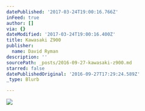 ```yaml
---
datePublished: '2017-03-24T19:00:16.766Z'
inFeed: true
author: []
via: {}
dateModified: '2017-03-24T19:00:16.400Z'
title: Kawasaki Z900
publisher:
  name: David Ryman
description: ''
sourcePath: _posts/2016-09-27-kawasaki-z900.md
starred: false
datePublishedOriginal: '2016-09-27T17:29:24.589Z'
_type: Blurb

---
```

![](https://the-grid-user-content.s3-us-west-2.amazonaws.com/8a826c71-ea64-4268-b886-99a79525f7fe.jpg)